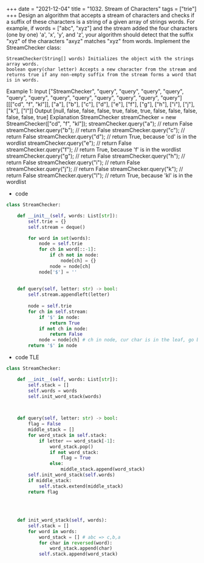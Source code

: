 +++ 
date = "2021-12-04"
title = "1032. Stream of Characters"
tags = ["trie"]
+++
Design an algorithm that accepts a stream of characters and checks if a suffix of these characters is a string of a given array of strings words.
For example, if words = ["abc", "xyz"] and the stream added the four characters (one by one) 'a', 'x', 'y', and 'z', your algorithm should detect that the suffix "xyz" of the characters "axyz" matches "xyz" from words.
Implement the StreamChecker class:

	StreamChecker(String[] words) Initializes the object with the strings array words.
	boolean query(char letter) Accepts a new character from the stream and returns true if any non-empty suffix from the stream forms a word that is in words. 
Example 1:
Input ["StreamChecker", "query", "query", "query", "query", "query", "query", "query", "query", "query", "query", "query", "query"] [[["cd", "f", "kl"]], ["a"], ["b"], ["c"], ["d"], ["e"], ["f"], ["g"], ["h"], ["i"], ["j"], ["k"], ["l"]] Output [null, false, false, false, true, false, true, false, false, false, false, false, true] Explanation StreamChecker streamChecker = new StreamChecker(["cd", "f", "kl"]); streamChecker.query("a"); // return False streamChecker.query("b"); // return False streamChecker.query("c"); // return False streamChecker.query("d"); // return True, because 'cd' is in the wordlist streamChecker.query("e"); // return False streamChecker.query("f"); // return True, because 'f' is in the wordlist streamChecker.query("g"); // return False streamChecker.query("h"); // return False streamChecker.query("i"); // return False streamChecker.query("j"); // return False streamChecker.query("k"); // return False streamChecker.query("l"); // return True, because 'kl' is in the wordlist
- code
```py
class StreamChecker:

    def __init__(self, words: List[str]):
        self.trie = {}
        self.stream = deque()

        for word in set(words):
            node = self.trie
            for ch in word[::-1]:
                if ch not in node:
                    node[ch] = {}
                node = node[ch]
            node['$'] = ''
        
        
    def query(self, letter: str) -> bool:
        self.stream.appendleft(letter)
        
        node = self.trie
        for ch in self.stream:
            if '$' in node:
                return True
            if not ch in node:
                return False
            node = node[ch] # ch in node, cur char is in the leaf, go back
        return '$' in node
```
- code  TLE
```py
class StreamChecker:

    def __init__(self, words: List[str]):
        self.stack = []
        self.words = words
        self.init_word_stack(words)

        

    def query(self, letter: str) -> bool:
        flag = False
        middle_stack = []
        for word_stack in self.stack:
            if letter == word_stack[-1]:
                word_stack.pop()
                if not word_stack:
                    flag = True
                else:
                    middle_stack.append(word_stack)
        self.init_word_stack(self.words)
        if middle_stack:
            self.stack.extend(middle_stack)
        return flag
        
            
        
                
    def init_word_stack(self, words):
        self.stack = []
        for word in words:
            word_stack = [] # abc => c,b,a
            for char in reversed(word):
                word_stack.append(char)
            self.stack.append(word_stack)    
```
